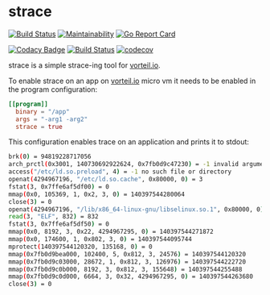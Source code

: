 # strace

[![Build Status](https://travis-ci.org/vorteil/strace.svg?branch=master)](https://travis-ci.org/vorteil/strace) [![Maintainability](https://api.codeclimate.com/v1/badges/28304b790bcb6763c9c2/maintainability)](https://codeclimate.com/github/vorteil/strace/maintainability) [![Go Report Card](https://goreportcard.com/badge/github.com/vorteil/strace)](https://goreportcard.com/report/github.com/vorteil/strace)


[![Codacy Badge](https://app.codacy.com/project/badge/Grade/ef616f8f26d4458dbb2addae9cfe4e09)](https://www.codacy.com/gh/vorteil/strace?utm_source=github.com&amp;utm_medium=referral&amp;utm_content=vorteil/strace&amp;utm_campaign=Badge_Grade) [![Build Status](https://travis-ci.org/vorteil/strace.svg?branch=master)](https://travis-ci.org/vorteil/strace) [![codecov](https://codecov.io/gh/vorteil/strace/branch/master/graph/badge.svg)](https://codecov.io/gh/vorteil/strace)

strace is a simple strace-ing tool for [vorteil.io](http://www.vorteil.io).

To enable strace on an app on [vorteil.io](http://www.vorteil.io) micro vm it needs to be enabled in the program configuration:

```toml
[[program]]
  binary = "/app"
  args = "-arg1 -arg2"
  strace = true
```

This configuration enables trace on an application and prints it to stdout:

```sh
brk(0) = 94819228717056
arch_prctl(0x3001, 140730692922624, 0x7fb0d9c47230) = -1 invalid argument
access("/etc/ld.so.preload", 4) = -1 no such file or directory
openat(4294967196, "/etc/ld.so.cache", 0x80000, 0) = 3
fstat(3, 0x7ffe6af5df00) = 0
mmap(0x0, 105369, 1, 0x2, 3, 0) = 140397544280064
close(3) = 0
openat(4294967196, "/lib/x86_64-linux-gnu/libselinux.so.1", 0x80000, 0) = 3
read(3, "ELF", 832) = 832
fstat(3, 0x7ffe6af5df50) = 0
mmap(0x0, 8192, 3, 0x22, 4294967295, 0) = 140397544271872
mmap(0x0, 174600, 1, 0x802, 3, 0) = 140397544095744
mprotect(140397544120320, 135168, 0) = 0
mmap(0x7fb0d9bea000, 102400, 5, 0x812, 3, 24576) = 140397544120320
mmap(0x7fb0d9c03000, 28672, 1, 0x812, 3, 126976) = 140397544222720
mmap(0x7fb0d9c0b000, 8192, 3, 0x812, 3, 155648) = 140397544255488
mmap(0x7fb0d9c0d000, 6664, 3, 0x32, 4294967295, 0) = 140397544263680
close(3) = 0

```
